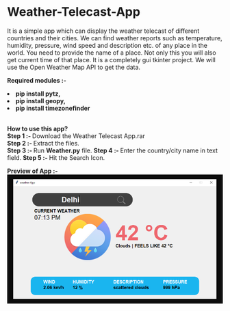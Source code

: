 # Weather-Telecast-App
It is a simple app which can display the weather telecast of different countries and their cities. We can find weather reports such as temperature, humidity, pressure, wind speed and description etc. of any place in the world. You need to provide the name of a place. Not only this you will also get current time of that place. 
It is a completely gui tkinter project. 
We will use the Open Weather Map API to get the data. 

<b>Required modules :-
<li>pip install pytz,
<li>pip install geopy,
<li>pip install timezonefinder</li>
</b>  
<br>

<b>How to use this app?</b>
<br>
<b>Step 1 :- </b>Download the Weather Telecast App.rar <br>
<b>Step 2 :- </b>Extract the files. <br>
<b>Step 3 :- </b>Run <b>Weather.py</b> file.
<b>Step 4 :- </b>Enter the country/city name in text field.
<b>Step 5 :- </b>Hit the Search Icon.
<br>

<b>Preview of App :-</b>
<img src="Weather App.png">
